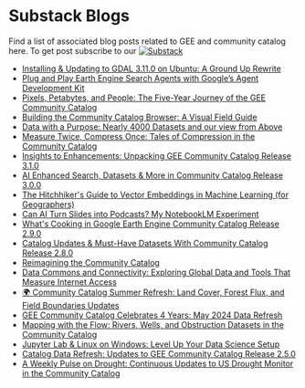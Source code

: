 # Substack Blogs

Find a list of associated blog posts related to GEE and community catalog here. To get post subscribe to our [![Substack](https://img.shields.io/badge/Substack-FF6719.svg?style=flat&logo=Substack&logoColor=white)](https://datacommons.substack.com/)

<!-- START_MARKER -->
* [Installing &amp; Updating to GDAL 3.11.0 on Ubuntu: A Ground Up Rewrite](https://datacommons.substack.com/p/installing-and-updating-to-gdal-3110)
* [Plug and Play Earth Engine Search Agents with Google’s Agent Development Kit](https://datacommons.substack.com/p/plug-and-play-earth-engine-search)
* [Pixels, Petabytes, and People: The Five-Year Journey of the GEE Community Catalog](https://datacommons.substack.com/p/pixels-petabytes-and-people-the-five)
* [Building the Community Catalog Browser: A Visual Field Guide](https://datacommons.substack.com/p/building-the-community-catalog-browser)
* [Data with a Purpose: Nearly 4000 Datasets and our view from Above](https://datacommons.substack.com/p/data-with-a-purpose-nearly-4000-datasets)
* [Measure Twice, Compress Once: Tales of Compression in the Community Catalog](https://datacommons.substack.com/p/measure-twice-compress-once-tales)
* [Insights to Enhancements: Unpacking GEE Community Catalog Release 3.1.0](https://datacommons.substack.com/p/insights-to-enhancements-unpacking)
* [AI Enhanced Search, Datasets &amp; More in Community Catalog Release 3.0.0](https://datacommons.substack.com/p/ai-enhanced-search-datasets-and-more)
* [The Hitchhiker's Guide to Vector Embeddings in Machine Learning (for Geographers)](https://datacommons.substack.com/p/the-hitchhikers-guide-to-vector-embeddings)
* [Can AI Turn Slides into Podcasts? My NotebookLM Experiment](https://datacommons.substack.com/p/can-ai-turn-slides-into-podcasts)
* [What's Cooking in Google Earth Engine Community Catalog Release 2.9.0](https://datacommons.substack.com/p/whats-cooking-in-google-earth-engine)
* [Catalog Updates &amp; Must-Have Datasets With Community Catalog Release 2.8.0](https://datacommons.substack.com/p/catalog-updates-and-must-have-datasets)
* [Reimagining the Community Catalog](https://datacommons.substack.com/p/reimagining-the-community-catalog)
* [Data Commons and Connectivity: Exploring Global Data and Tools That Measure Internet Access](https://datacommons.substack.com/p/data-commons-and-connectivity-exploring)
* [🌍 Community Catalog Summer Refresh: Land Cover, Forest Flux, and Field Boundaries Updates](https://datacommons.substack.com/p/community-catalog-summer-refresh)
* [GEE Community Catalog Celebrates 4 Years: May 2024 Data Refresh](https://datacommons.substack.com/p/gee-community-catalog-celebrates)
* [Mapping with the Flow: Rivers, Wells, and Obstruction Datasets in the Community Catalog](https://datacommons.substack.com/p/mapping-with-the-flow-rivers-wells)
* [Jupyter Lab &amp; Linux on Windows: Level Up Your Data Science Setup](https://datacommons.substack.com/p/jupyter-lab-and-linux-on-windows)
* [Catalog Data Refresh: Updates to GEE Community Catalog Release 2.5.0](https://datacommons.substack.com/p/catalog-data-refresh-updates-to-gee)
* [A Weekly Pulse on Drought: Continuous Updates to US Drought Monitor in the Community Catalog](https://datacommons.substack.com/p/a-weekly-pulse-on-drought-bringing)
<!-- END_MARKER -->

<!-- Last updated: Mon May  5 06:32:44 UTC 2025 -->
<!-- Last updated: Mon May  5 06:37:58 UTC 2025 -->
<!-- Updated: Mon May  5 07:05:10 UTC 2025 -->
<!-- Updated: Mon May  5 07:15:43 UTC 2025 -->
<!-- Updated: Tue May  6 00:08:21 UTC 2025 -->
<!-- Updated: Wed May  7 00:07:10 UTC 2025 -->
<!-- Updated: Thu May  8 00:09:15 UTC 2025 -->
<!-- Updated: Fri May  9 00:08:21 UTC 2025 -->
<!-- Updated: Sat May 10 00:07:36 UTC 2025 -->
<!-- Updated: Sun May 11 00:08:42 UTC 2025 -->
<!-- Updated: Mon May 12 00:08:32 UTC 2025 -->
<!-- Updated: Tue May 13 00:09:01 UTC 2025 -->
<!-- Updated: Wed May 14 00:08:22 UTC 2025 -->
<!-- Updated: Thu May 15 00:08:03 UTC 2025 -->
<!-- Updated: Fri May 16 00:07:28 UTC 2025 -->
<!-- Updated: Sat May 17 00:07:46 UTC 2025 -->
<!-- Updated: Sun May 18 00:09:32 UTC 2025 -->
<!-- Updated: Mon May 19 00:08:16 UTC 2025 -->
<!-- Updated: Tue May 20 00:08:17 UTC 2025 -->
<!-- Updated: Wed May 21 00:08:17 UTC 2025 -->
<!-- Updated: Thu May 22 00:07:44 UTC 2025 -->
<!-- Updated: Fri May 23 00:08:34 UTC 2025 -->
<!-- Updated: Sat May 24 00:08:00 UTC 2025 -->
<!-- Updated: Sun May 25 00:08:44 UTC 2025 -->
<!-- Updated: Mon May 26 00:08:16 UTC 2025 -->
<!-- Updated: Tue May 27 00:08:26 UTC 2025 -->
<!-- Updated: Wed May 28 00:08:20 UTC 2025 -->
<!-- Updated: Fri May 30 00:08:46 UTC 2025 -->
<!-- Updated: Sat May 31 00:08:11 UTC 2025 -->
<!-- Updated: Sun Jun  1 00:09:40 UTC 2025 -->
<!-- Updated: Mon Jun  2 00:08:20 UTC 2025 -->
<!-- Updated: Tue Jun  3 00:08:32 UTC 2025 -->
<!-- Updated: Wed Jun  4 00:08:22 UTC 2025 -->
<!-- Updated: Thu Jun  5 00:09:05 UTC 2025 -->
<!-- Updated: Fri Jun  6 00:08:19 UTC 2025 -->
<!-- Updated: Sat Jun  7 00:09:02 UTC 2025 -->
<!-- Updated: Sun Jun  8 00:09:17 UTC 2025 -->
<!-- Updated: Mon Jun  9 00:09:13 UTC 2025 -->
<!-- Updated: Tue Jun 10 00:08:14 UTC 2025 -->
<!-- Updated: Wed Jun 11 00:07:21 UTC 2025 -->
<!-- Updated: Thu Jun 12 00:08:21 UTC 2025 -->
<!-- Updated: Fri Jun 13 00:07:45 UTC 2025 -->
<!-- Updated: Sat Jun 14 00:08:30 UTC 2025 -->
<!-- Updated: Sun Jun 15 00:08:53 UTC 2025 -->
<!-- Updated: Mon Jun 16 00:08:58 UTC 2025 -->
<!-- Updated: Tue Jun 17 00:07:24 UTC 2025 -->
<!-- Updated: Wed Jun 18 00:07:58 UTC 2025 -->
<!-- Updated: Thu Jun 19 00:08:29 UTC 2025 -->
<!-- Updated: Fri Jun 20 00:08:29 UTC 2025 -->
<!-- Updated: Sat Jun 21 00:07:54 UTC 2025 -->
<!-- Updated: Sun Jun 22 00:09:25 UTC 2025 -->
<!-- Updated: Mon Jun 23 00:07:56 UTC 2025 -->
<!-- Updated: Tue Jun 24 00:08:14 UTC 2025 -->
<!-- Updated: Wed Jun 25 00:08:04 UTC 2025 -->
<!-- Updated: Wed Jun 25 05:18:24 UTC 2025 -->
<!-- Updated: Thu Jun 26 00:07:26 UTC 2025 -->
<!-- Updated: Fri Jun 27 00:07:35 UTC 2025 -->
<!-- Updated: Sat Jun 28 00:07:05 UTC 2025 -->
<!-- Updated: Sun Jun 29 00:08:21 UTC 2025 -->
<!-- Updated: Mon Jun 30 00:08:03 UTC 2025 -->
<!-- Updated: Tue Jul  1 00:08:24 UTC 2025 -->
<!-- Updated: Wed Jul  2 00:07:16 UTC 2025 -->
<!-- Updated: Thu Jul  3 00:07:41 UTC 2025 -->
<!-- Updated: Fri Jul  4 00:07:23 UTC 2025 -->
<!-- Updated: Sat Jul  5 00:07:00 UTC 2025 -->
<!-- Updated: Sun Jul  6 00:08:12 UTC 2025 -->
<!-- Updated: Mon Jul  7 00:07:54 UTC 2025 -->
<!-- Updated: Tue Jul  8 00:07:24 UTC 2025 -->
<!-- Updated: Wed Jul  9 00:07:30 UTC 2025 -->
<!-- Updated: Thu Jul 10 00:07:27 UTC 2025 -->
<!-- Updated: Fri Jul 11 00:07:14 UTC 2025 -->
<!-- Updated: Sat Jul 12 00:07:29 UTC 2025 -->
<!-- Updated: Sun Jul 13 00:08:17 UTC 2025 -->
<!-- Updated: Mon Jul 14 00:08:07 UTC 2025 -->
<!-- Updated: Tue Jul 15 00:07:33 UTC 2025 -->
<!-- Updated: Wed Jul 16 00:07:34 UTC 2025 -->
<!-- Updated: Thu Jul 17 00:07:34 UTC 2025 -->
<!-- Updated: Fri Jul 18 00:07:15 UTC 2025 -->
<!-- Updated: Sat Jul 19 00:07:24 UTC 2025 -->
<!-- Updated: Sun Jul 20 00:08:24 UTC 2025 -->
<!-- Updated: Mon Jul 21 00:08:22 UTC 2025 -->
<!-- Updated: Tue Jul 22 00:07:34 UTC 2025 -->
<!-- Updated: Wed Jul 23 00:07:44 UTC 2025 -->
<!-- Updated: Thu Jul 24 00:07:35 UTC 2025 -->
<!-- Updated: Fri Jul 25 00:07:38 UTC 2025 -->
<!-- Updated: Sat Jul 26 00:07:26 UTC 2025 -->
<!-- Updated: Sun Jul 27 00:08:22 UTC 2025 -->
<!-- Updated: Mon Jul 28 00:08:21 UTC 2025 -->
<!-- Updated: Tue Jul 29 00:08:26 UTC 2025 -->
<!-- Updated: Wed Jul 30 00:08:04 UTC 2025 -->
<!-- Updated: Thu Jul 31 00:07:46 UTC 2025 -->
<!-- Updated: Fri Aug  1 00:08:54 UTC 2025 -->
<!-- Updated: Sat Aug  2 00:07:38 UTC 2025 -->
<!-- Updated: Sun Aug  3 00:08:42 UTC 2025 -->
<!-- Updated: Mon Aug  4 00:08:30 UTC 2025 -->
<!-- Updated: Tue Aug  5 00:07:58 UTC 2025 -->
<!-- Updated: Wed Aug  6 00:07:54 UTC 2025 -->
<!-- Updated: Thu Aug  7 00:07:54 UTC 2025 -->
<!-- Updated: Fri Aug  8 00:07:58 UTC 2025 -->
<!-- Updated: Sat Aug  9 00:07:23 UTC 2025 -->
<!-- Updated: Sun Aug 10 00:08:38 UTC 2025 -->
<!-- Updated: Mon Aug 11 00:08:17 UTC 2025 -->
<!-- Updated: Tue Aug 12 00:07:13 UTC 2025 -->
<!-- Updated: Wed Aug 13 00:07:20 UTC 2025 -->
<!-- Updated: Thu Aug 14 00:07:17 UTC 2025 -->
<!-- Updated: Fri Aug 15 00:07:22 UTC 2025 -->
<!-- Updated: Sat Aug 16 00:06:58 UTC 2025 -->
<!-- Updated: Sun Aug 17 00:08:05 UTC 2025 -->
<!-- Updated: Mon Aug 18 00:08:14 UTC 2025 -->
<!-- Updated: Tue Aug 19 00:07:24 UTC 2025 -->
<!-- Updated: Wed Aug 20 00:06:50 UTC 2025 -->
<!-- Updated: Thu Aug 21 00:05:50 UTC 2025 -->
<!-- Updated: Fri Aug 22 00:06:55 UTC 2025 -->
<!-- Updated: Sat Aug 23 00:06:35 UTC 2025 -->
<!-- Updated: Sun Aug 24 00:07:47 UTC 2025 -->
<!-- Updated: Mon Aug 25 00:07:22 UTC 2025 -->
<!-- Updated: Tue Aug 26 00:06:59 UTC 2025 -->
<!-- Updated: Wed Aug 27 00:07:38 UTC 2025 -->
<!-- Updated: Thu Aug 28 00:07:11 UTC 2025 -->
<!-- Updated: Fri Aug 29 00:07:00 UTC 2025 -->
<!-- Updated: Sat Aug 30 00:06:31 UTC 2025 -->
<!-- Updated: Sun Aug 31 00:07:50 UTC 2025 -->
<!-- Updated: Mon Sep  1 00:08:30 UTC 2025 -->
<!-- Updated: Tue Sep  2 00:07:15 UTC 2025 -->
<!-- Updated: Wed Sep  3 00:06:39 UTC 2025 -->
<!-- Updated: Thu Sep  4 00:06:50 UTC 2025 -->
<!-- Updated: Fri Sep  5 00:07:00 UTC 2025 -->
<!-- Updated: Sat Sep  6 00:06:51 UTC 2025 -->
<!-- Updated: Sun Sep  7 00:07:44 UTC 2025 -->
<!-- Updated: Mon Sep  8 00:07:07 UTC 2025 -->
<!-- Updated: Tue Sep  9 00:06:49 UTC 2025 -->
<!-- Updated: Wed Sep 10 00:06:30 UTC 2025 -->
<!-- Updated: Thu Sep 11 00:06:49 UTC 2025 -->
<!-- Updated: Fri Sep 12 00:06:54 UTC 2025 -->
<!-- Updated: Sat Sep 13 00:06:24 UTC 2025 -->
<!-- Updated: Sun Sep 14 00:07:40 UTC 2025 -->
<!-- Updated: Mon Sep 15 00:07:44 UTC 2025 -->
<!-- Updated: Tue Sep 16 00:07:03 UTC 2025 -->
<!-- Updated: Wed Sep 17 00:07:24 UTC 2025 -->
<!-- Updated: Thu Sep 18 00:06:33 UTC 2025 -->
<!-- Updated: Fri Sep 19 00:07:24 UTC 2025 -->
<!-- Updated: Sat Sep 20 00:06:21 UTC 2025 -->
<!-- Updated: Sun Sep 21 00:07:38 UTC 2025 -->
<!-- Updated: Mon Sep 22 00:07:47 UTC 2025 -->
<!-- Updated: Tue Sep 23 00:07:24 UTC 2025 -->
<!-- Updated: Wed Sep 24 00:07:32 UTC 2025 -->
<!-- Updated: Thu Sep 25 00:07:21 UTC 2025 -->
<!-- Updated: Fri Sep 26 00:07:18 UTC 2025 -->
<!-- Updated: Sat Sep 27 00:06:29 UTC 2025 -->
<!-- Updated: Sun Sep 28 00:07:43 UTC 2025 -->
<!-- Updated: Mon Sep 29 00:07:39 UTC 2025 -->
<!-- Updated: Tue Sep 30 00:07:45 UTC 2025 -->
<!-- Updated: Wed Oct  1 00:08:19 UTC 2025 -->
<!-- Updated: Thu Oct  2 00:07:11 UTC 2025 -->
<!-- Updated: Fri Oct  3 00:07:06 UTC 2025 -->
<!-- Updated: Sat Oct  4 00:06:53 UTC 2025 -->
<!-- Updated: Sun Oct  5 00:08:02 UTC 2025 -->
<!-- Updated: Mon Oct  6 00:07:12 UTC 2025 -->
<!-- Updated: Tue Oct  7 00:07:15 UTC 2025 -->
<!-- Updated: Wed Oct  8 00:07:17 UTC 2025 -->
<!-- Updated: Thu Oct  9 00:07:17 UTC 2025 -->
<!-- Updated: Fri Oct 10 00:07:40 UTC 2025 -->
<!-- Updated: Sat Oct 11 00:07:07 UTC 2025 -->
<!-- Updated: Sun Oct 12 00:07:14 UTC 2025 -->
<!-- Updated: Mon Oct 13 00:07:26 UTC 2025 -->
<!-- Updated: Tue Oct 14 00:07:13 UTC 2025 -->
<!-- Updated: Wed Oct 15 00:07:35 UTC 2025 -->

